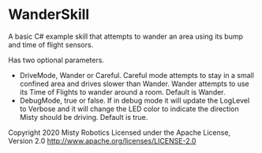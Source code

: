 # WanderSkill

A basic C# example skill that attempts to wander an area using its bump and time of flight sensors.

Has two optional parameters.

- DriveMode, Wander or Careful.  Careful mode attempts to stay in a small confined area and drives slower than Wander.  Wander attempts to use its Time of Flights to wander around a room.  Default is Wander.
- DebugMode, true or false. If in debug mode it will update the LogLevel to Verbose and it will change the LED color to indicate the direction Misty should be driving.  Default is true.

Copyright 2020 Misty Robotics
Licensed under the Apache License, Version 2.0
http://www.apache.org/licenses/LICENSE-2.0